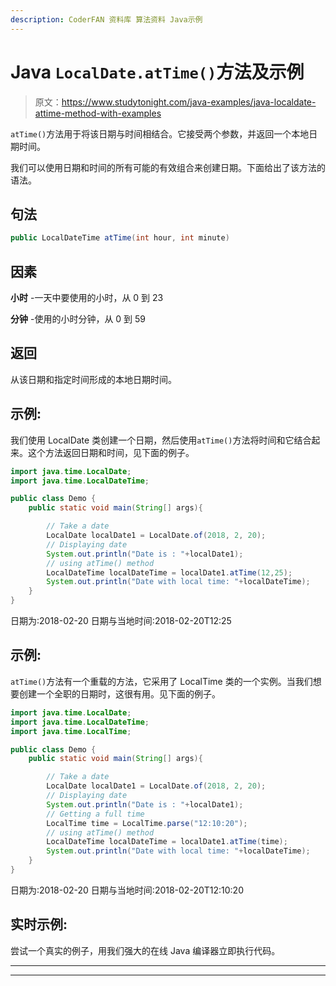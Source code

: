 ```yaml
---
description: CoderFAN 资料库 算法资料 Java示例
---
```


# Java `LocalDate.atTime()`方法及示例

> 原文：<https://www.studytonight.com/java-examples/java-localdate-attime-method-with-examples>

`atTime()`方法用于将该日期与时间相结合。它接受两个参数，并返回一个本地日期时间。

我们可以使用日期和时间的所有可能的有效组合来创建日期。下面给出了该方法的语法。

## 句法

```java
public LocalDateTime atTime(int hour, int minute)
```

## 因素

**小时** -一天中要使用的小时，从 0 到 23

**分钟** -使用的小时分钟，从 0 到 59

## 返回

从该日期和指定时间形成的本地日期时间。

## 示例:

我们使用 LocalDate 类创建一个日期，然后使用`atTime()`方法将时间和它结合起来。这个方法返回日期和时间，见下面的例子。

```java
import java.time.LocalDate;
import java.time.LocalDateTime;

public class Demo {  
	public static void main(String[] args){  

		// Take a date
		LocalDate localDate1 = LocalDate.of(2018, 2, 20);
		// Displaying date
		System.out.println("Date is : "+localDate1);
		// using atTime() method
		LocalDateTime localDateTime = localDate1.atTime(12,25);
		System.out.println("Date with local time: "+localDateTime);
	}
} 
```

日期为:2018-02-20
日期与当地时间:2018-02-20T12:25

## 示例:

`atTime()`方法有一个重载的方法，它采用了 LocalTime 类的一个实例。当我们想要创建一个全职的日期时，这很有用。见下面的例子。

```java
import java.time.LocalDate;
import java.time.LocalDateTime;
import java.time.LocalTime;

public class Demo {  
	public static void main(String[] args){  

		// Take a date
		LocalDate localDate1 = LocalDate.of(2018, 2, 20);
		// Displaying date
		System.out.println("Date is : "+localDate1);
		// Getting a full time
		LocalTime time = LocalTime.parse("12:10:20");
		// using atTime() method
		LocalDateTime localDateTime = localDate1.atTime(time);
		System.out.println("Date with local time: "+localDateTime);
	}
}
```

日期为:2018-02-20
日期与当地时间:2018-02-20T12:10:20

## 实时示例:

尝试一个真实的例子，用我们强大的在线 Java 编译器立即执行代码。

* * *

* * *